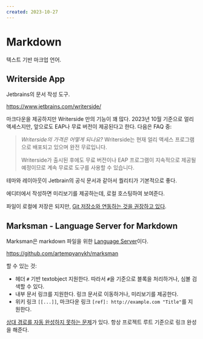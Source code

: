 ```yaml
---
created: 2023-10-27
---
```

# Markdown

텍스트 기반 마크업 언어.

## Writerside App

Jetbrains의 문서 작성 도구.

https://www.jetbrains.com/writerside/

마크다운을 제공하지만 Writerside 만의 기능이 꽤 많다.
2023년 10월 기준으로 얼리 엑세스지만, 앞으로도 EAP나 무료 버전이 제공된다고 한다.
다음은 FAQ 중:

> *Writerside의 가격은 어떻게 되나요?*
> Writerside는 현재 얼리 액세스 프로그램으로 배포되고 있으며 완전 무료입니다.
>
> Writerside가 출시된 후에도 무료 버전이나 EAP 프로그램이 지속적으로 제공될 예정이므로 계속 무료로 도구를 사용할 수 있습니다.

테마와 레이아웃이 Jetbrain의 공식 문서과 같아서 퀄리티가 기본적으로 좋다.

에디터에서 작성하면 미리보기를 제공하는데, 로컬 호스팅하여 보여준다.

파일이 로컬에 저장은 되지만, [Git 저장소와 연동하는 것을 권장하고 있다](https://www.jetbrains.com/idea/guide/tutorials/creating-a-project-from-github/the-git-tool-window/).

## Marksman - Language Server for Markdown

Marksman은 markdown 파일을 위한 [Language Server](./language-server-protocol.md)이다.

https://github.com/artempyanykh/marksman

할 수 있는 것:

- 헤더 `#` 기반 textobject 지원한다. 따라서 `#`을 기준으로 블록을 처리하거나, 심볼 검색할 수 있다.
- 내부 문서 링크를 지원한다. 링크 문서로 이동하거나, 미리보기를 제공한다.
- 위키 링크 `[[...]]`, 마크다운 링크 `[ref]: http://example.com "Title"`를 지원한다.

[상대 경로를 자동 완성하지 못하는 문제](https://github.com/artempyanykh/marksman/issues/182)가 있다.
항상 프로젝트 루트 기준으로 링크 완성을 해준다.
